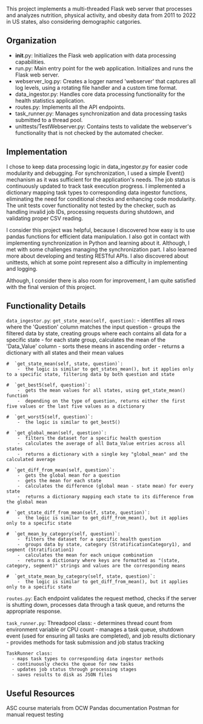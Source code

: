 
This project implements a multi-threaded Flask web server that processes and analyzes nutrition, physical activity, and obesity data 
from 2011 to 2022 in US states, also considering demographic catgories.


Organization
----

- __init__.py: Initializes the Flask web application with data processing capabilities.
- run.py: Main entry point for the web application. Initializes and runs the Flask web server.
- webserver_log.py: Creates a logger named 'webserver' that captures all log levels, using a rotating file handler and a custom time format.
- data_ingestor.py: Handles core data processing functionality for the health statistics application.
- routes.py: Implements all the API endpoints.
- task_runner.py: Manages synchronization and data processing tasks submitted to a thread pool.
- unittests/TestWebserver.py: Contains tests to validate the webserver's functionality that is not checked by the automated checker.


Implementation
----

I chose to keep data processing logic in data_ingestor.py for easier code modularity and debugging. 
For synchronization, I used a simple Event() mechanism as it was sufficient for the application's needs. The job status is continuously 
updated to track task execution progress. I implemented a dictionary mapping task types to corresponding data ingestor functions, 
eliminating the need for conditional checks and enhancing code modularity.
The unit tests cover functionality not tested by the checker, such as handling invalid job IDs, processing requests during shutdown, and 
validating proper CSV reading.

I consider this project was helpful, because I discovered how easy is to use pandas functions for efficient data manipulation.
I also got in contact with implementing synchronization in Python and learning about it. Although, I met with some challenges managing the
synchronization part.
I also learned more about developing and testing RESTful APIs.
I also discovered about unittests, which at some point represent also a difficulty in implementing and logging.

Although, I consider there is also room for improvement, I am quite satisfied with the final version of this project.


Functionality Details
---
`data_ingestor.py`:
    `get_state_mean(self, question)`:
        -  identifies all rows where the 'Question' column matches the input question
        -  groups the filtered data by state, creating groups where each contains all data for a specific state
        -  for each state group, calculates the mean of the 'Data_Value' column
        -  sorts these means in ascending order
        -  returns a dictionary with all states and their mean values

    #  `get_state_mean(self, state, question)`:
        -  the logic is similar to get_states_mean(), but it applies only to a specific state, filtering data by both question and state

    #  `get_best5(self, question)`:
        -  gets the mean values for all states, using get_state_mean() function
        -  depending on the type of question, returns either the first five values or the last five values as a dictionary

    #  `get_worst5(self, question)`:
        -  the logic is similar to get_best5()

    #  `get_global_mean(self, question)`:
        -  filters the dataset for a specific health question
        -  calculates the average of all Data_Value entries across all states
        -  returns a dictionary with a single key "global_mean" and the calculated average

    #  `get_diff_from_mean(self, question)`:
        -  gets the global mean for a question
        -  gets the mean for each state
        -  calculates the difference (global mean - state mean) for every state
        -  returns a dictionary mapping each state to its difference from the global mean

    #  `get_state_diff_from_mean(self, state, question)`:
        -  the logic is similar to get_diff_from_mean(), but it applies only to a specific state

    #  `get_mean_by_category(self, question)`:
        -  filters the dataset for a specific health question
        -  groups data by state, category (StratificationCategory1), and segment (Stratification1)
        -  calculates the mean for each unique combination
        -  returns a dictionary where keys are formatted as "(state, category, segment)" strings and values are the corresponding means

    #  `get_state_mean_by_category(self, state, question)`:
        -  the logic is similar to get_diff_from_mean(), but it applies only to a specific state

`routes.py`:
    Each endpoint validates the request method, checks if the server is shutting down, processes data through a task queue, 
    and returns the appropriate response.

`task_runner.py`:
    Threadpool class:
      - determines thread count from environment variable or CPU count
      - manages a task queue, shutdown event (used for ensuring all tasks are completed), and job results dictionary
      - provides methods for task submission and job status tracking

    TaskRunner class:
      - maps task types to corresponding data ingestor methods
      - continuously checks the queue for new tasks
      - updates job status through processing stages
      - saves results to disk as JSON files

    
Useful Resources
---
ASC course materials from OCW
Pandas documentation
Postman for manual request testing
